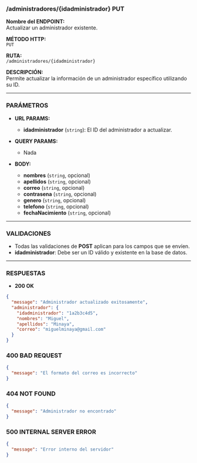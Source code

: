 ### /administradores/{idadministrador} PUT

**Nombre del ENDPOINT:**  
Actualizar un administrador existente.

**MÉTODO HTTP:**  
`PUT`

**RUTA:**  
`/administradores/{idadministrador}`

**DESCRIPCIÓN:**  
Permite actualizar la información de un administrador específico utilizando su ID.

---

### PARÁMETROS

- **URL PARAMS:**  
  - **idadministrador** (`string`): El ID del administrador a actualizar.  

- **QUERY PARAMS:**  
  - Nada  

- **BODY:**  
  - **nombres** (`string`, opcional)  
  - **apellidos** (`string`, opcional)  
  - **correo** (`string`, opcional)  
  - **contrasena** (`string`, opcional)  
  - **genero** (`string`, opcional)  
  - **telefono** (`string`, opcional)  
  - **fechaNacimiento** (`string`, opcional)  

---

### VALIDACIONES

- Todas las validaciones de **POST** aplican para los campos que se envíen.  
- **idadministrador**: Debe ser un ID válido y existente en la base de datos.  

---

### RESPUESTAS

- **200 OK**
```json
{
  "message": "Administrador actualizado exitosamente",
  "administrador": {
    "idadministrador": "1a2b3c4d5",
    "nombres": "Miguel",
    "apellidos": "Minaya",
    "correo": "miguelminaya@gmail.com"
  }
}
```
### 400 BAD REQUEST
```json
{
  "message": "El formato del correo es incorrecto"
}

```
### 404 NOT FOUND
```json
{
  "message": "Administrador no encontrado"
}
```

### 500 INTERNAL SERVER ERROR
```json
{
  "message": "Error interno del servidor"
}
```